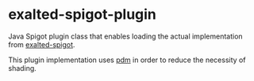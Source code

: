# exalted-spigot-plugin

Java Spigot plugin class that enables loading the actual implementation
from [exalted-spigot](../exalted-spigot).

This plugin implementation uses [pdm](https://github.com/knightzmc/pdm) in order
to reduce the necessity of shading.
